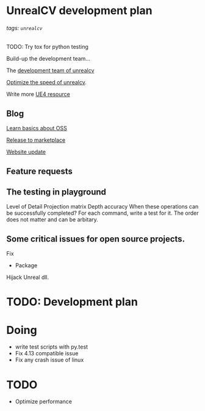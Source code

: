 # UnrealCV development plan

###### tags: `unrealcv`

TODO: Try tox for python testing

Build-up the development team...

The [development team of unrealcv](https://hackmd.io/OwQwLGwKxQJgtABgGawKbzItJ4CMA2ZYeWZAJjxgOAEYDYQg?both)

[Optimize the speed of unrealcv](https://hackmd.io/AwDgTCAmYMYGwFo4BZLAagZgIwQTjGAEZ8iB2AZjMwFYBDTUbIA=?both).

Write more [UE4 resource](https://github.com/unrealcv/unrealcv/wiki/How-to-get-UE4-resource)

## Blog

[Learn basics about OSS](https://hackmd.io/CwUwzARgnAhgTAYwLQDMCMNnAgDgKxIwwpxJQ4kBsADHhAhikA==?both)

[Release to marketplace](https://hackmd.io/GYFgjAHMDsBMIFoBGATAxokBmAnBBEWYKCADAKYCspAhqVtNEiDUA===?both)

[Website update](https://hackmd.io/JwUwzALBZgjAtLEA2Z8ICYAmB2eAOAMwCMx5icwdloAGZHLWIA==?both)

## Feature requests

## The testing in playground
Level of Detail
Projection matrix
Depth accuracy
When these operations can be successfully completed?
For each command, write a test for it.
The order does not matter and can be arbitary.

## Some critical issues for open source projects.

Fix
- Package 

Hijack Unreal dll.

TODO: Development plan 
===
# Doing
- write test scripts with py.test
- Fix 4.13 compatible issue
- Fix any crash issue of linux

# TODO
- Optimize performance

